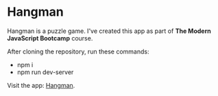 # Hangman

Hangman is a puzzle game. I've created this app as part of **The Modern JavaScript Bootcamp** course.

After cloning the repository, run these commands:
- npm i
- npm run dev-server

Visit the app: [Hangman](https://hangame.netlify.app/).
